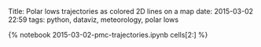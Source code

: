 Title: Polar lows trajectories as colored 2D lines on a map
date: 2015-03-02 22:59
tags: python, dataviz, meteorology, polar lows

{% notebook 2015-03-02-pmc-trajectories.ipynb cells[2:] %}